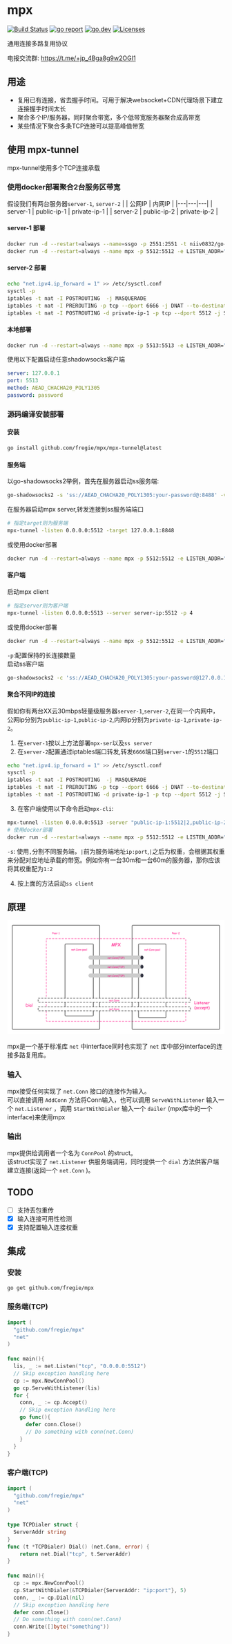 # mpx
<p align="left">
<a href="https://github.com/fregie/mpx/actions?query=workflow%3ABuild"><img src="https://github.com/fregie/mpx/workflows/Build/badge.svg" alt="Build Status"></a>
<a href="https://goreportcard.com/report/github.com/fregie/mpx"><img src="https://goreportcard.com/badge/github.com/fregie/mpx" alt="go report"></a>
<a href="https://pkg.go.dev/github.com/fregie/mpx"><img src="https://img.shields.io/badge/go.dev-reference-007d9c?logo=go&logoColor=white" alt="go.dev"></a>
<a href="https://opensource.org/licenses/GPL-3-Clause"><img src="https://img.shields.io/badge/license-GPL3-orange.svg" alt="Licenses"></a>
</p>

  
通用连接多路复用协议  

电报交流群: https://t.me/+jp_4Bga8g9w2OGI1

## 用途
* 复用已有连接，省去握手时间。可用于解决websocket+CDN代理场景下建立连接握手时间太长
* 聚合多个IP/服务器，同时聚合带宽，多个低带宽服务器聚合成高带宽
* 某些情况下聚合多条TCP连接可以提高峰值带宽

## 使用 mpx-tunnel
mpx-tunnel使用多个TCP连接承载
### 使用docker部署聚合2台服务区带宽
假设我们有两台服务器`server-1`, `server-2`
|   | 公网IP | 内网IP |
|---|---|---|
| server-1  | public-ip-1  | private-ip-1 |
| server-2  | public-ip-2 | private-ip-2 |

#### server-1 部署
```bash
docker run -d --restart=always --name=ssgo -p 2551:2551 -t niiv0832/go-shadowsocks2:latest -u -s 'ss://AEAD_CHACHA20_POLY1305:password@:2551'
docker run -d --restart=always --name mpx -p 5512:5512 -e LISTEN_ADDR="0.0.0.0:5512" -e TARGET_ADDR="private-ip-1:2551" fregie/mpx:latest
```
#### server-2 部署
```bash
echo "net.ipv4.ip_forward = 1" >> /etc/sysctl.conf
sysctl -p
iptables -t nat -I POSTROUTING  -j MASQUERADE
iptables -t nat -I PREROUTING -p tcp --dport 6666 -j DNAT --to-destination private-ip-1:5512
iptables -t nat -I POSTROUTING -d private-ip-1 -p tcp --dport 5512 -j SNAT --to-source private-ip-2
```

#### 本地部署
```bash
docker run -d --restart=always --name mpx -p 5513:5513 -e LISTEN_ADDR="0.0.0.0:5513" -e SERVER_ADDR="public-ip-1:5512|1,public-ip-2:6666|1" fregie/mpx:latest
```
使用以下配置启动任意shadowsocks客户端
```yaml
server: 127.0.0.1
port: 5513
method: AEAD_CHACHA20_POLY1305
password: password
```

### 源码编译安装部署
#### 安装
```bash
go install github.com/fregie/mpx/mpx-tunnel@latest
```
#### 服务端
以go-shadowsocks2举例，首先在服务器启动ss服务端:
```bash
go-shadowsocks2 -s 'ss://AEAD_CHACHA20_POLY1305:your-password@:8488' -verbose
```
在服务器启动mpx server,转发连接到ss服务端端口
```bash
# 指定target则为服务端
mpx-tunnel -listen 0.0.0.0:5512 -target 127.0.0.1:8848
```
或使用docker部署
```bash
docker run -d --restart=always --name mpx -p 5512:5512 -e LISTEN_ADDR="0.0.0.0:5512" -e TARGET_ADDR="127.0.0.1:8848" fregie/mpx:latest
```
#### 客户端
启动mpx client
```bash
# 指定server则为客户端 
mpx-tunnel -listen 0.0.0.0:5513 --server server-ip:5512 -p 4
```
或使用docker部署
```bash
docker run -d --restart=always --name mpx -p 5512:5512 -e LISTEN_ADDR="0.0.0.0:5512" -e SERVER_ADDR="server-ip:5512" fregie/mpx:latest
```

`-p`:配置保持的长连接数量  
启动ss客户端
```bash
go-shadowsocks2 -c 'ss://AEAD_CHACHA20_POLY1305:your-password@127.0.0.1:5513' -socks :1080 -verbose
```

#### 聚合不同IP的连接
假如你有两台XX云30mbps轻量级服务器`server-1`,`server-2`,在同一个内网中，公网ip分别为`public-ip-1`,`public-ip-2`,内网ip分别为`private-ip-1`,`private-ip-2`。
1. 在`server-1`按以上方法部署`mpx-ser`以及`ss server`
2. 在`server-2`配置通过iptables端口转发,转发`6666`端口到`server-1`的`5512`端口
```bash
echo "net.ipv4.ip_forward = 1" >> /etc/sysctl.conf
sysctl -p
iptables -t nat -I POSTROUTING  -j MASQUERADE
iptables -t nat -I PREROUTING -p tcp --dport 6666 -j DNAT --to-destination private-ip-1:5512
iptables -t nat -I POSTROUTING -d private-ip-1 -p tcp --dport 5512 -j SNAT --to-source private-ip-2
```
3. 在客户端使用以下命令启动`mpx-cli`:
```bash
mpx-tunnel -listen 0.0.0.0:5513 -server "public-ip-1:5512|2,public-ip-2:6666|2" -p 4
# 使用docker部署
docker run -d --restart=always --name mpx -p 5512:5512 -e LISTEN_ADDR="0.0.0.0:5512" -e SERVER_ADDR="public-ip-1:5512|2,public-ip-2:6666|2" fregie/mpx:latest
```
`-s`: 使用`,`分割不同服务端，`|`前为服务端地址`ip:port`,`|`之后为权重，会根据其权重来分配对应地址承载的带宽。例如你有一台30m和一台60m的服务器，那你应该将其权重配为`1:2`

4. 按上面的方法启动`ss client`

## 原理

![mpx](./MPX.png)

mpx是一个基于标准库 `net` 中interface同时也实现了 `net` 库中部分interface的连接多路复用库。  

### 输入

mpx接受任何实现了 `net.Conn` 接口的连接作为输入。  
可以直接调用 `AddConn` 方法将Conn输入，也可以调用 `ServeWithListener` 输入一个 `net.Listener` ，调用 `StartWithDialer` 输入一个 `dailer` (mpx库中的一个interface)来使用mpx

### 输出

mpx提供给调用者一个名为 `ConnPool` 的struct。  
该struct实现了 `net.Listener` 供服务端调用，同时提供一个 `dial` 方法供客户端建立连接(返回一个 `net.Conn` )。

## TODO
- [ ] 支持丢包重传
- [x] 输入连接可用性检测
- [x] 支持配置输入连接权重

## 集成
### 安装
```shell
go get github.com/fregie/mpx
```
### 服务端(TCP)
```go
import (
  "github.com/fregie/mpx"
  "net"
)

func main(){
  lis, _ := net.Listen("tcp", "0.0.0.0:5512")
  // Skip exception handling here
  cp := mpx.NewConnPool()
  go cp.ServeWithListener(lis)
  for {
    conn, _ := cp.Accept()
    // Skip exception handling here
    go func(){
      defer conn.Close()
      // Do something with conn(net.Conn)
    }
  }
}
```

### 客户端(TCP)
```go
import (
  "github.com/fregie/mpx"
  "net"
)

type TCPDialer struct {
  ServerAddr string
}
func (t *TCPDialer) Dial() (net.Conn, error) {
	return net.Dial("tcp", t.ServerAddr)
}

func main(){
  cp := mpx.NewConnPool()
  cp.StartWithDialer(&TCPDialer{ServerAddr: "ip:port"}, 5)
  conn, _ := cp.Dial(nil)
  // Skip exception handling here
  defer conn.Close()
  // Do something with conn(net.Conn)
  conn.Write([]byte("something"))
}

```